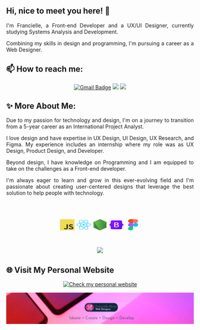 ## Hi, nice to meet you here!  👋

<p align="justify">I'm Francielle, a Front-end Developer and a UX/UI Designer, currently studying Systems Analysis and Development.</p>
<p align="justify">Combining my skills in design and programming, I'm pursuing a career as a Web Designer. </p>

## 📫 How to reach me:
<p align="center">
  <a href="mailto:fran.abreu2@gmail.com" target="_blank"><img src="https://img.shields.io/badge/-Gmail-%23333?style=for-the-badge&logo=gmail&logoColor=white" alt="Gmail Badge"></a>
  <a href="https://www.linkedin.com/in/francielle-abreu/" target="_blank"><img src="https://img.shields.io/badge/-LinkedIn-%230077B5?style=for-the-badge&logo=linkedin&logoColor=white" target="_blank"></a>
  <a href="https://www.behance.net/francielleabreu1" target="_blank"><img src="https://img.shields.io/badge/Behance-%23E4405F?style=for-the-badge&logo=behance&logoColor=white"></a>
</p> 

## ✨ More About Me:

<p align="justify">Due to my passion for technology and design, I'm on a journey to transition from a 5-year career as an International Project Analyst.</p>

<p align="justify">I love design and have expertise in UX Design, UI Design, UX Research, and Figma. My experience includes an internship where my role was as UX Design, Product Design, and Developer. </p>

<p align="justify">Beyond design, I have knowledge on Programming and I am equipped to take on the challenges as a Front-end developer.</p>

<p align="justify">I'm always eager to learn and grow in this ever-evolving field and I'm passionate about creating user-centered designs that leverage the best solution to help people with technology.</p>
<br>

  <br>
  <p align="center">
    <img align="center" alt="javaScript" height="30" width="40" src="https://raw.githubusercontent.com/devicons/devicon/master/icons/javascript/javascript-original.svg">
    <img align="center" alt="react" height="30" width="40" src="https://raw.githubusercontent.com/devicons/devicon/master/icons/react/react-original.svg">
    <img align="center" alt="nodejs" height="30" width="40" src="https://raw.githubusercontent.com/devicons/devicon/master/icons/nodejs/nodejs-original.svg">
    <img align="center" alt="bootstrap" height="30" width="40" src="https://raw.githubusercontent.com/devicons/devicon/master/icons/bootstrap/bootstrap-original.svg">
    <img align="center" alt="figma" height="30" width="40" src="https://raw.githubusercontent.com/devicons/devicon/master/icons/figma/figma-original.svg">
</p>
<br>
 <p align="center">
  <a href="https://github.com/francielleabreu">
  <img height="180em" src="https://github-readme-stats.vercel.app/api/top-langs/?username=francielleabreu&layout=compact&langs_count=7&theme=dark"/>
  </a>
 </p>

 ## 🌐 Visit My Personal Website

<p align="center">
  <a href="https://francielleabreu.github.io/" target="_blank">
    <img src="https://img.shields.io/badge/-Check%20My%20Personal%20Website-CC3384?style=for-the-badge" alt="Check my personal website" />
  </a>
</p>

<p align="center">
  <img src="https://github.com/francielleabreu/francielleabreu/blob/main/Frame%2013984-2.png" alt="Cover" />
</p>
